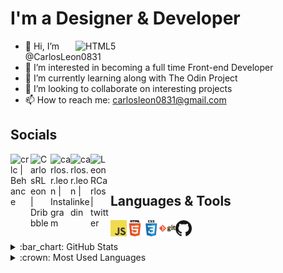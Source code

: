 # I'm a Designer & Developer

<img align="right" alt="HTML5" width="400px" src="https://user-images.githubusercontent.com/26015056/189248461-e77779f5-97de-4427-afbf-ae3fbd017518.png" />

- 👋 Hi, I’m @CarlosLeon0831
- 👀 I’m interested in becoming a full time Front-end Developer
- 🌱 I’m currently learning along with The Odin Project
- 💞️ I’m looking to collaborate on interesting projects
- 📫 How to reach me: carlosleon0831@gmail.com

## Socials
[<img align="left" alt="crlc | Behance" width="32px" src="https://user-images.githubusercontent.com/26015056/189045228-e96a3eb3-154f-494e-bcae-7af8e53085e3.png" />][Behance]
[<img align="left" alt="CarlosRLeon | Dribbble" width="32px" src="https://user-images.githubusercontent.com/26015056/189045229-3e05d588-337f-4b4b-8a8b-f4b45319b8c3.png" />][dribbble]
[<img align="left" alt="carlos.r.leon | Instagram" width="32px" src="https://user-images.githubusercontent.com/26015056/189045232-1a96de8d-cee8-4957-8026-8453dc50127e.png" />][instagram] 
[<img align="left" alt="carlos.r.leon | linkedin" width="32px" src="https://user-images.githubusercontent.com/26015056/189045234-6da9c737-dcf1-4a39-854a-cd1a2fcc391b.png" />][linkedin] 
[<img align="left" alt="LeonRCarlos | twitter" width="32px" src="https://user-images.githubusercontent.com/26015056/189045235-71e2f8f0-3587-43ba-b5c7-649fed0a1aa0.png" />][twitter] 
</br>
</br>

## Languages & Tools
<img align="left" alt="JavaScript" width="26px" src="https://raw.githubusercontent.com/github/explore/80688e429a7d4ef2fca1e82350fe8e3517d3494d/topics/javascript/javascript.png" />
<img align="left" alt="HTML5" width="26px" src="https://raw.githubusercontent.com/github/explore/80688e429a7d4ef2fca1e82350fe8e3517d3494d/topics/html/html.png" />
<img align="left" alt="CSS3" width="26px" src="https://raw.githubusercontent.com/github/explore/80688e429a7d4ef2fca1e82350fe8e3517d3494d/topics/css/css.png" />
<img align="left" alt="Git" width="26px" src="https://raw.githubusercontent.com/github/explore/80688e429a7d4ef2fca1e82350fe8e3517d3494d/topics/git/git.png" />
<img align="left" alt="GitHub" width="26px" src="https://raw.githubusercontent.com/github/explore/78df643247d429f6cc873026c0622819ad797942/topics/github/github.png" />
</br>
</br>

<details>
  <summary>:bar_chart: GitHub Stats</summary>

  <img align="left" alt="Carlos' GitHub Stats" src="https://github-readme-stats.vercel.app/api?username=CarlosLeon0831&show_icons=true&hide_border=true" />

</details>

<details>
  <summary>:crown: Most Used Languages</summary>

<img align="left" alt="Carlos' GitHub Top Languages" src="https://github-readme-stats.vercel.app/api/top-langs/?username=CarlosLeon0831" />

</details>


[behance]: https://www.behance.net/crlc
[dribbble]: https://dribbble.com/CarlosRLeon
[instagram]: https://www.instagram.com/carlos.r.leon/
[linkedin]: https://www.linkedin.com/in/carlosrleon/
[twitter]: https://twitter.com/LeonRCarlos

<!---
CarlosLeon0831/CarlosLeon0831 is a ✨ special ✨ repository because its `README.md` (this file) appears on your GitHub profile.
You can click the Preview link to take a look at your changes.
--->
